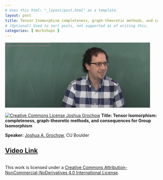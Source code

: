 ```yaml
---
# Uses this html: "_layout/post.html" as a template.
layout: post 
title: Tensor Isomorphism completeness, graph-theoretic methods, and consequences for Group Isomorphism
# (Optional) Used to sort posts, not supported as of writing this.
categories: [ Workshops ]
---
```


![Tensors and Operators](/uploads/images/Grochow-2019-07.png)

<a rel="license" href="http://creativecommons.org/licenses/by-nc-nd/4.0/" target="_blank">
<img alt="Creative Commons License" style="border-width:0" src="https://i.creativecommons.org/l/by-nc-nd/4.0/88x31.png" />
Joshua Grochow</a>


<a name="Grochow" />
<b>Title: Tensor Isomorphism: completeness, graph-theoretic methods, and consequences for Group Isomorphism</b>

**Speaker:** <a href="https://www.cs.colorado.edu/~jgrochow/" target="_blank">Joshua A. Grochow</a>, CU Boulder


[Video Link](http://www.birs.ca/events/2019/5-day-workshops/19w5088/videos/watch/201907121102-Grochow.html?jwsource=cl)
---




<br />This work is licensed under a <a rel="license" href="http://creativecommons.org/licenses/by-nc-nd/4.0/" target="_blank">Creative Commons Attribution-NonCommercial-NoDerivatives 4.0 International License</a>.
